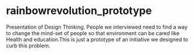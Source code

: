 # rainbowrevolution_prototype
Presentation of Design Thinking.
People we interviewed need to find a way to change the mind-set of people so that environment can be cared like Health and education.This is just a prototype of an initiative we designed to curb this problem.
